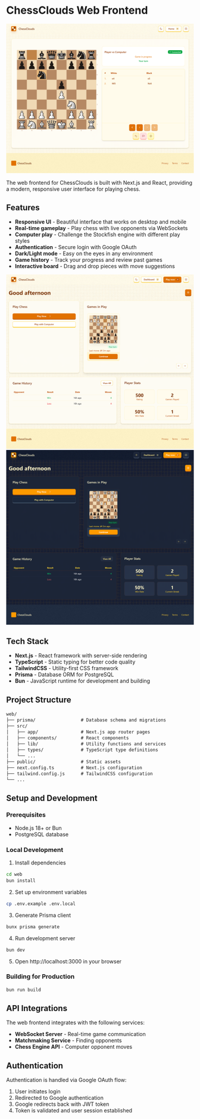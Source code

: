 # ChessClouds Web Frontend

<p align="center">
  <img src="../resources/engine.png" width="600" alt="ChessClouds Dashboard">
</p>

The web frontend for ChessClouds is built with Next.js and React, providing a modern, responsive user interface for playing chess.

## Features

- **Responsive UI** - Beautiful interface that works on desktop and mobile
- **Real-time gameplay** - Play chess with live opponents via WebSockets
- **Computer play** - Challenge the Stockfish engine with different play styles
- **Authentication** - Secure login with Google OAuth
- **Dark/Light mode** - Easy on the eyes in any environment
- **Game history** - Track your progress and review past games
- **Interactive board** - Drag and drop pieces with move suggestions

<img src="../resources/home_games.png" alt="Home Games Light Mode">

<img src="../resources/home_games_dark.png" alt="Home Games Dark Mode">

## Tech Stack

- **Next.js** - React framework with server-side rendering
- **TypeScript** - Static typing for better code quality
- **TailwindCSS** - Utility-first CSS framework
- **Prisma** - Database ORM for PostgreSQL
- **Bun** - JavaScript runtime for development and building

## Project Structure

```
web/
├── prisma/                 # Database schema and migrations
├── src/
│   ├── app/                # Next.js app router pages
│   ├── components/         # React components
│   ├── lib/                # Utility functions and services
│   ├── types/              # TypeScript type definitions
│   └── ...
├── public/                 # Static assets
├── next.config.ts          # Next.js configuration
├── tailwind.config.js      # TailwindCSS configuration
└── ...
```

## Setup and Development

### Prerequisites

- Node.js 18+ or Bun
- PostgreSQL database

### Local Development

1. Install dependencies
```bash
cd web
bun install
```

2. Set up environment variables
```bash
cp .env.example .env.local
```

3. Generate Prisma client
```bash
bunx prisma generate
```

4. Run development server
```bash
bun dev
```

5. Open http://localhost:3000 in your browser

### Building for Production

```bash
bun run build
```

## API Integrations

The web frontend integrates with the following services:

- **WebSocket Server** - Real-time game communication
- **Matchmaking Service** - Finding opponents
- **Chess Engine API** - Computer opponent moves

## Authentication

Authentication is handled via Google OAuth flow:

1. User initiates login
2. Redirected to Google authentication
3. Google redirects back with JWT token
4. Token is validated and user session established